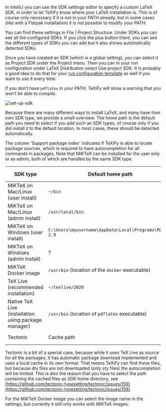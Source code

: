 In IntelliJ you can use the SDK settings editor to specify a custom LaTeX SDK, in order to let TeXiFy know where your LaTeX installation is.
This is of course only necessary if it is not in your PATH already, but in some cases (like with a Flatpak installation) it is not possible to modify your PATH.

You can find these settings in <ui-path>File | Project Structure</ui-path>.
Under SDKs you can see all the configured SDKs.
If you click the plus button there, you can see the different types of SDKs you can add but it also shows automatically detected SDKs.

Once you have created an SDK (which is a global setting), you can select it as Project SDK under the Project menu.
Then you can in your run configuration under LaTeX Distribution select Use project SDK.
It is probably a good idea to do that for your [run configuration template](Run-configurations) as well if you want to use it every time.

If you don’t have `pdflatex` in your PATH, TeXiFy will show a warning that you won’t be able to compile.

![set-up-sdk](https://raw.githubusercontent.com/wiki/Hannah-Sten/TeXiFy-IDEA/Settings/figures/set-up-sdk.png)

Because there are many different ways to install LaTeX, and many have their own SDK type, we provide a small overview.
The home path is the default path you need to select if you add such an SDK types, of course only if you did install it to the default location.
In most cases, these should be detected automatically.

The column 'Support package index' indicates if TeXiFy is able to locate package sources, which is required to have autocompletion for all commands in packages.
Note that MiKTeX can be installed for the user only or as admin, both of which are handled by the same SDK type.

| SDK type | Default home path | Supports package index |
| --- | --- | --- |
| MiKTeX on Mac/Linux (user install) | `~/bin` | yes |
| MiKTeX on Mac/Linux (admin install) | `/usr/local/bin` | no |
| MiKTeX on Windows (user install) | `C:\Users\myusername\AppData\Local\Programs\MiKTeX 2.9` | yes |
| MiKTeX on Windows (admin install) | ? | no |
| MiKTeX Docker image | `/usr/bin` (location of the `docker` executable) | no |
| TeX Live (recommended installation) | `~/texlive/2020` | yes |
| Native TeX Live (installation using package manager) | `/usr/bin` (location of `pdflatex` executable) | no |
| Tectonic | Cache path | yes (limited autocompletion) |

Tectonic is a bit of a special case, because while it uses TeX Live as source for all the packages, it has automatic package download implemented and uses a local cache in its own format.
That means TeXiFy can find these files, but because dtx files are not downloaded (only sty files) the autocompletion will be limited.
This is also the reason that you have to select the path containing the cached files as SDK home directory, see [https://github.com/tectonic-typesetting/tectonic/issues/159](https://github.com/tectonic-typesetting/tectonic/issues/159).

For the MiKTeX Docker image you can select the image name in the settings, but currently it still only works with MiKTeX images.
